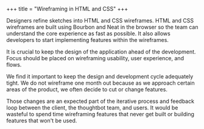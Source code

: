 +++
title = "Wireframing in HTML and CSS"
+++

Designers refine sketches into HTML and CSS wireframes. HTML and CSS wireframes are built using Bourbon and Neat in the browser so the team can understand the core experience as fast as possible. It also allows developers to start implementing features within the wireframes.

It is crucial to keep the design of the application ahead of the development. Focus should be placed on wireframing usability, user experience, and flows.

We find it important to keep the design and development cycle adequately tight. We do not wireframe one month out because as we approach certain areas of the product, we often decide to cut or change features.

Those changes are an expected part of the iterative process and feedback loop between the client, the thoughtbot team, and users. It would be wasteful to spend time wireframing features that never get built or building features that won't be used.